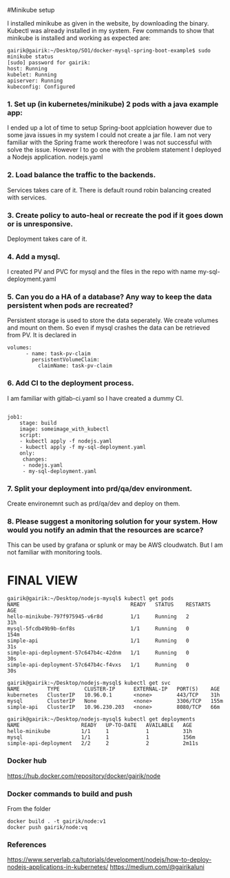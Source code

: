 
#Minikube setup

I installed minikube as given in the website, by downloading the binary. Kubectl was already installed in my system. Few commands to show that minikube is installed and working as expected are:

```shell
gairik@gairik:~/Desktop/SO1/docker-mysql-spring-boot-example$ sudo minikube status
[sudo] password for gairik: 
host: Running
kubelet: Running
apiserver: Running
kubeconfig: Configured

```

### 1. Set up (in kubernetes/minikube) 2 pods with a java example app:

I ended up a lot of time to setup Spring-boot applciation however due to some java issues in my system I could not create a jar file. I am not very familiar with the Spring frame work thereofore I was not successful with solve the issue. However I to go one with the problem statement I deployed a Nodejs application.
nodejs.yaml

### 2. Load balance the traffic to the backends.
Services takes care of it. There is default round robin balancing created with services.

### 3. Create policy to auto-heal or recreate the pod if it goes down or is unresponsive.

Deployment takes care of it.

### 4. Add a mysql.

I created PV and PVC for mysql and the files in the repo with name
my-sql-deployment.yaml

### 5. Can you do a HA of a database? Any way to keep the data persistent when pods are recreated?


Persistent storage is used to store the data seperately. We create volumes and mount on them. So even if mysql crashes the data can be retrieved from PV. It is declared in

```shell
volumes:
      - name: task-pv-claim
        persistentVolumeClaim:
          claimName: task-pv-claim
```

### 6. Add CI to the deployment process.

I am familiar with gitlab-ci.yaml so I have created a dummy CI.
```shell

job1:
    stage: build
    image: someimage_with_kubectl
    script: 
    - kubectl apply -f nodejs.yaml
    - kubectl apply -f my-sql-deployment.yaml
    only:
     changes:
     - nodejs.yaml
     - my-sql-deployment.yaml

```



### 7. Split your deployment into prd/qa/dev environment.

Create environemnt such as prd/qa/dev and deploy on them. 

### 8. Please suggest a monitoring solution for your system. How would you notify an admin that the resources are scarce?          

This can be used by grafana or splunk or may be AWS cloudwatch. But I am not familiar with monitoring tools.


# FINAL VIEW

```shell
gairik@gairik:~/Desktop/nodejs-mysql$ kubectl get pods
NAME                                    READY   STATUS    RESTARTS   AGE
hello-minikube-797f975945-v6r8d         1/1     Running   2          31h
mysql-5fcdb49b9b-6nf8s                  1/1     Running   0          154m
simple-api                              1/1     Running   0          31s
simple-api-deployment-57c647b4c-42dnm   1/1     Running   0          30s
simple-api-deployment-57c647b4c-f4vxs   1/1     Running   0          30s

```

```shell
gairik@gairik:~/Desktop/nodejs-mysql$ kubectl get svc
NAME         TYPE        CLUSTER-IP      EXTERNAL-IP   PORT(S)    AGE
kubernetes   ClusterIP   10.96.0.1       <none>        443/TCP    31h
mysql        ClusterIP   None            <none>        3306/TCP   155m
simple-api   ClusterIP   10.96.230.203   <none>        8080/TCP   66m

```

```shell
gairik@gairik:~/Desktop/nodejs-mysql$ kubectl get deployments
NAME                    READY   UP-TO-DATE   AVAILABLE   AGE
hello-minikube          1/1     1            1           31h
mysql                   1/1     1            1           156m
simple-api-deployment   2/2     2            2           2m11s

```

### Docker hub
https://hub.docker.com/repository/docker/gairik/node

### Docker commands to build and push
From the folder
```shell
docker build . -t gairik/node:v1
docker push gairik/node:vq
```

### References
https://www.serverlab.ca/tutorials/development/nodejs/how-to-deploy-nodejs-applications-in-kubernetes/
https://medium.com/@gairikaluni


